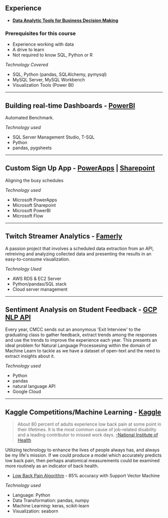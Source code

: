 ##  Experience

- **[Data Analytic Tools for Business Decision Making](/course.md)**

### Prerequisites for this course
- Experience working with data
- A drive to learn
- Not required to know SQL, Python or R


*Technology Covered*
- SQL, Python (pandas, SQLAlchemy, pymysql)
- MySQL Server, MySQL Workbench
- Visualization Tools (Power BI)


---


## **Building real-time Dashboards** - **[PowerBI](https://powerbi.microsoft.com/en-us/)**


Automated Benchmark. 

_Technology used_
- SQL Server Management Studio, T-SQL
- Python
- pandas, pygsheets


---


## **Custom Sign Up App** - **[PowerApps](https://powerapps.microsoft.com/en-us/) | [Sharepoint](https://products.office.com/en-us/sharepoint/collaboration)**

Aligning the busy schedules

_Technology used_
- Microsoft PowerApps
- Microsoft Sharepoint
- Microsoft PowerBI
- Microsoft Flow


---


## **Twitch Streamer Analytics** - **[Famerly](https://www.famerly.com/)**

A passion project that involves a scheduled data extraction from an API, retreiving and analyzing collected data and presenting the results in an easy-to-consume visualization. 


_Technology Used_
- AWS RDS & EC2 Server
- Python/pandas/SQL stack
- Cloud server management


---


## **Sentiment Analysis on Student Feedback** - **[GCP NLP API](https://cloud.google.com/natural-language)**

Every year, CMCC sends out an anonymous 'Exit Interview' to the graduating class to gather feedback, extract trends among the responses and use the trends to improve the experience each year. This presents an ideal problem for Natural Language Processesing within the domain of Machine Learn to tackle as we have a dataset of open-text and the need to extract insights about it. 

_Technology used_
- Python 
- pandas
- natural language API
- Google Cloud


---


## **Kaggle Competitions/Machine Learning** - **[Kaggle](https://www.Kaggle.com/)**



> About 80 percent of adults experience low back pain at some point in their lifetimes. It is the most common cause of job-related disability and a leading contributor to missed work days. [-National Institute of Health](https://www.ninds.nih.gov/Disorders/Patient-Caregiver-Education/Fact-Sheets/Low-Back-Pain-Fact-Sheet)

Utilizing technology to enhance the lives of people always has, and always be my life's mission. If we could produce a model which accurately predicts low back pain, then perhaps anatomical measurements could be examined more routinely as an indicator of back health.

- [Low Back Pain Algorithm](https://www.kaggle.com/anfro18/lower-back-pain-algorithm) - 85% accuracy with Support Vector Machine

_Technology used_
- Language: Python
- Data Transformation: pandas, numpy
- Machine Learning: keras, scikit-learn
- Visualization: seaborn



